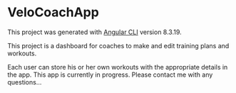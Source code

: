# VeloCoachApp

This project was generated with [Angular CLI](https://github.com/angular/angular-cli) version 8.3.19.

This project is a dashboard for coaches to make and edit training plans and workouts.

Each user can store his or her own workouts with the appropriate details in the app. This app is currently in progress. Please contact me with any questions...
